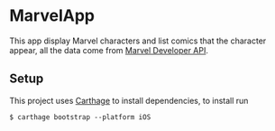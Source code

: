 # MarvelApp

This app display Marvel characters and list comics that the character appear, all the data come from [Marvel Developer API](developer.marvel.com). 

## Setup

This project uses [Carthage](https://github.com/Carthage/Carthage) to install dependencies, to install run 
```
$ carthage bootstrap --platform iOS
```
